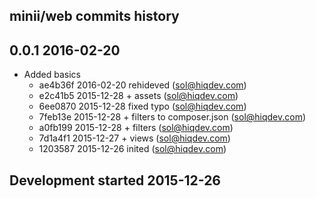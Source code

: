 minii/web commits history
-------------------------

## 0.0.1 2016-02-20

- Added basics
    - ae4b36f 2016-02-20 rehideved (sol@hiqdev.com)
    - e2c41b5 2015-12-28 + assets (sol@hiqdev.com)
    - 6ee0870 2015-12-28 fixed typo (sol@hiqdev.com)
    - 7feb13e 2015-12-28 + filters to composer.json (sol@hiqdev.com)
    - a0fb199 2015-12-28 + filters (sol@hiqdev.com)
    - 7d1a4f1 2015-12-27 + views (sol@hiqdev.com)
    - 1203587 2015-12-26 inited (sol@hiqdev.com)

## Development started 2015-12-26

